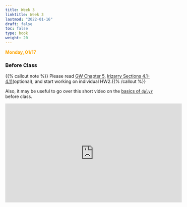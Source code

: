 ```yaml
---
title: Week 3 
linktitle: Week 3
lastmod: "2022-01-16"
draft: false  
toc: false  
type: book  
weight: 20
---
```


<span style="color:orange">**Monday, 01/17**</span>

### Before Class

{{% callout note %}}
Please read [GW Chapter 5](https://r4ds.had.co.nz/transform.html), [Irizarry Sections 4.1-4.11](https://rafalab.github.io/dsbook/tidyverse.html)(optional), and start working on individual HW2.{{% /callout %}}

Also, it may be useful to go over this short video on the [basics of `dplyr`](https://www.youtube.com/watch?v=BaFkbNOaof8) before class.

<iframe width="560" height="315" src="https://www.youtube.com/embed/BaFkbNOaof8" title="YouTube video player" frameborder="0" allow="accelerometer; autoplay; clipboard-write; encrypted-media; gyroscope; picture-in-picture" allowfullscreen></iframe>
